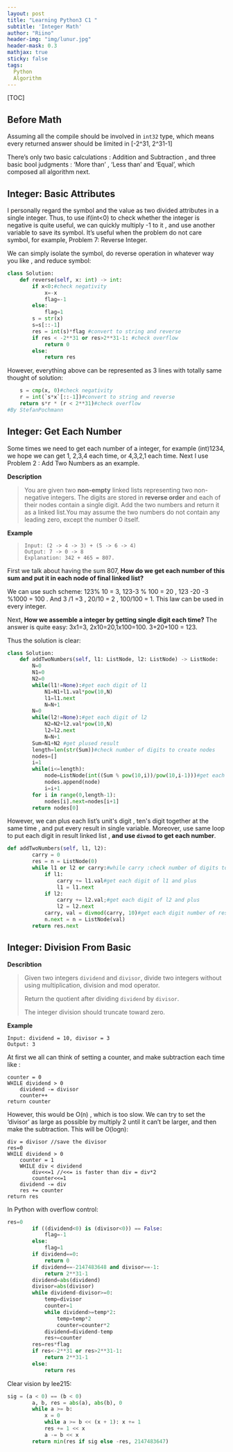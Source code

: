 ```yaml
---
layout: post
title: "Learning Python3 C1 "
subtitle: 'Integer Math'
author: "Riino"
header-img: "img/lunur.jpg"
header-mask: 0.3
mathjax: true
sticky: false
tags:
  Python
  Algorithm
---
```


[TOC]

## Before Math

Assuming all the compile should be involved in `int32` type, which means every returned answer should be limited in [-2^31, 2^31-1]

There’s only two basic calculations : Addition and Subtraction , and three basic bool judgments : ‘More than’ , ‘Less than’ and ‘Equal’, which composed all algorithm next.

## Integer:  Basic Attributes

I personally regard the symbol and the value as two divided attributes in a single integer. Thus, to use  if(int<0) to check whether the integer is negative is quite useful, we can quickly multiply -1 to it , and use another variable to save its symbol. It’s useful when the problem do not care symbol, for example,  Problem  7: Reverse Integer.

We can simply isolate the symbol, do reverse operation in whatever way you like , and reduce symbol:

```python
class Solution:
    def reverse(self, x: int) -> int:
        if x<0:#check negativity
            x=-x
            flag=-1
        else:
            flag=1
        s = str(x)
        s=s[::-1]
        res = int(s)*flag #convert to string and reverse
        if res < -2**31 or res>2**31-1: #check overflow
            return 0
        else:
            return res
```

However, everything above can be represented as 3 lines with totally same thought of solution:

```python
    s = cmp(x, 0)#check negativity
    r = int(`s*x`[::-1])#convert to string and reverse
    return s*r * (r < 2**31)#check overflow
#By StefanPochmann
```

## Integer:  Get Each Number

Some times we need to get each number of a integer, for example (int)1234, we hope we can get 1, 2,3,4 each time, or 4,3,2,1 each time. Next I use Problem 2 : Add Two Numbers as an example.

**Description**

>You are given two **non-empty** linked lists representing two non-negative integers. The digits are stored in **reverse order** and each of their nodes contain a single digit. Add the two numbers and return it as a linked list.You may assume the two numbers do not contain any leading zero, except the number 0 itself.

**Example**

> ```
> Input: (2 -> 4 -> 3) + (5 -> 6 -> 4)
> Output: 7 -> 0 -> 8
> Explanation: 342 + 465 = 807.
> ```

First we talk about having the sum 807, **How do we get each number of this sum and put it in each node of final linked list?**

We can use such scheme: 123% 10 = 3, 123-3 % 100 = 20 , 123 -20 -3 %1000 = 100 . And 3 /1 =3 , 20/10 = 2 , 100/100 = 1. This law can be used in every integer.

Next, **How we assemble a integer by getting single digit each time?** The answer is quite easy: 3x1=3, 2x10=20,1x100=100. 3+20+100 = 123.

Thus the solution is clear:

```python
class Solution:
    def addTwoNumbers(self, l1: ListNode, l2: ListNode) -> ListNode:
        N=0
        N1=0
        N2=0
        while(l1!=None):#get each digit of l1
            N1=N1+l1.val*pow(10,N)
            l1=l1.next
            N=N+1
        N=0
        while(l2!=None):#get each digit of l2 
            N2=N2+l2.val*pow(10,N)
            l2=l2.next
            N=N+1
        Sum=N1+N2 #get plused result
        length=len(str(Sum))#check number of digits to create nodes
        nodes=[]
        i=1
        while(i<=length):
            node=ListNode(int((Sum % pow(10,i))/pow(10,i-1)))#get each digit number of result
            nodes.append(node)
            i=i+1
        for i in range(0,length-1):
            nodes[i].next=nodes[i+1]
        return nodes[0]
```

However, we can plus each list’s unit's digit , ten's digit together at the same time , and put every result in single variable. Moreover, use same loop to put each digit in result linked list , **and use `divmod` to get each number**.

```python
def addTwoNumbers(self, l1, l2):
        carry = 0
        res = n = ListNode(0)
        while l1 or l2 or carry:#while carry :check number of digits to create nodes
            if l1:
                carry += l1.val#get each digit of l1 and plus
                l1 = l1.next
            if l2:
                carry += l2.val;#get each digit of l2 and plus
                l2 = l2.next
            carry, val = divmod(carry, 10)#get each digit number of result
            n.next = n = ListNode(val)
        return res.next
```

## Integer: Division From Basic

**Describtion**

> Given two integers `dividend` and `divisor`, divide two integers without using multiplication, division and mod operator.
>
> Return the quotient after dividing `dividend` by `divisor`.
>
> The integer division should truncate toward zero.

**Example**

```
Input: dividend = 10, divisor = 3
Output: 3
```

At first we all can think of setting a counter, and make subtraction each time like :

```
counter = 0
WHILE dividend > 0
    dividend -= divisor
    counter++
return counter
```

However, this would be O(n) , which is too slow. We can try to set the ‘divisor’ as large as possible by multiply 2 until it can’t be larger, and then make the subtraction. This will be O(logn):

```
div = divisor //save the divisor
res=0
WHILE dividend > 0
	counter = 1
	WHILE div < dividend
		div<<=1 //<<= is faster than div = div*2
		counter<<=1
	dividend -= div
	res += counter
return res
```

In Python with overflow control:

```python
res=0
        if ((dividend<0) is (divisor<0)) == False:
            flag=-1
        else:
            flag=1
        if dividend==0:
            return 0
        if dividend==-2147483648 and divisor==-1:
            return 2**31-1
        dividend=abs(dividend)
        divisor=abs(divisor)
        while dividend-divisor>=0:
            temp=divisor
            counter=1
            while dividend>=temp*2:
                temp=temp*2
                counter=counter*2
            dividend=dividend-temp
            res+=counter
        res=res*flag
        if res<-2**31 or res>2**31-1:
            return 2**31-1
        else:
            return res
```

Clear vision by lee215:

```python
sig = (a < 0) == (b < 0)
        a, b, res = abs(a), abs(b), 0
        while a >= b:
            x = 0
            while a >= b << (x + 1): x += 1
            res += 1 << x
            a -= b << x
        return min(res if sig else -res, 2147483647)
```

